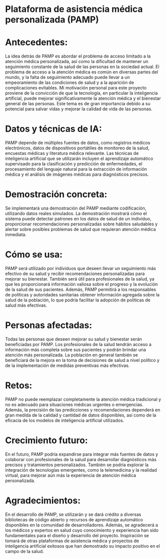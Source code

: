 # Plataforma de asistencia médica personalizada (PAMP)


# Antecedentes:
La idea detrás de PAMP es abordar el problema de acceso limitado a la atención médica personalizada, así como la dificultad de mantener un seguimiento constante de la salud de las personas en la sociedad actual. El problema de acceso a la atención médica es común en diversas partes del mundo, y la falta de seguimiento adecuado puede llevar a un empeoramiento de las condiciones de salud y a la aparición de complicaciones evitables. Mi motivación personal para este proyecto proviene de la convicción de que la tecnología, en particular la inteligencia artificial, puede mejorar significativamente la atención médica y el bienestar general de las personas. Este tema es de gran importancia debido a su potencial para salvar vidas y mejorar la calidad de vida de las personas.

# Datos y técnicas de IA:
PAMP depende de múltiples fuentes de datos, como registros médicos electrónicos, datos de dispositivos portátiles de monitoreo de la salud, encuestas médicas y literatura médica relevante. Las técnicas de inteligencia artificial que se utilizarán incluyen el aprendizaje automático supervisado para la clasificación y predicción de enfermedades, el procesamiento del lenguaje natural para la extracción de información médica y el análisis de imágenes médicas para diagnósticos precisos.

# Demostración concreta:
Se implementará una demostración del PAMP mediante codificación, utilizando datos reales simulados. La demostración mostrará cómo el sistema puede detectar patrones en los datos de salud de un individuo, proporcionar recomendaciones personalizadas sobre hábitos saludables y alertar sobre posibles problemas de salud que requieran atención médica inmediata.

# Cómo se usa:
PAMP será utilizado por individuos que deseen llevar un seguimiento más efectivo de su salud y recibir recomendaciones personalizadas para mejorar su bienestar. También será útil para profesionales de la salud, ya que les proporcionará información valiosa sobre el progreso y la evolución de la salud de sus pacientes. Además, PAMP permitirá a los responsables de políticas y autoridades sanitarias obtener información agregada sobre la salud de la población, lo que podría facilitar la adopción de políticas de salud más efectivas.

# Personas afectadas:
Todas las personas que deseen mejorar su salud y bienestar serán beneficiadas por PAMP. Los profesionales de la salud tendrán acceso a información más completa sobre sus pacientes y podrán brindar una atención más personalizada. La población en general también se beneficiará de la mejora en la toma de decisiones de salud a nivel político y de la implementación de medidas preventivas más efectivas.

# Retos:
PAMP no puede reemplazar completamente la atención médica tradicional y no es adecuado para situaciones médicas urgentes o emergencias. Además, la precisión de las predicciones y recomendaciones dependerá en gran medida de la calidad y cantidad de datos disponibles, así como de la eficacia de los modelos de inteligencia artificial utilizados.

# Crecimiento futuro:
En el futuro, PAMP podría expandirse para integrar más fuentes de datos y colaborar con profesionales de la salud para desarrollar diagnósticos más precisos y tratamientos personalizados. También se podría explorar la integración de tecnologías emergentes, como la telemedicina y la realidad virtual, para mejorar aún más la experiencia de atención médica personalizada.

# Agradecimientos:
En el desarrollo de PAMP, se utilizarán y se dará crédito a diversas bibliotecas de código abierto y recursos de aprendizaje automático disponibles en la comunidad de desarrolladores. Además, se agradecerá a los médicos y expertos en salud cuyo conocimiento y experiencia han sido fundamentales para el diseño y desarrollo del proyecto. Inspiración se tomará de otras plataformas de asistencia médica y proyectos de inteligencia artificial exitosos que han demostrado su impacto positivo en el campo de la salud.
